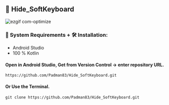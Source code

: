 ## 📱 Hide_SoftKeyboard

![ezgif com-optimize](https://user-images.githubusercontent.com/45048950/92508141-aea07e00-f23a-11ea-918a-61261d88fe83.gif)

### 🧰 System Requirements + 🛠️ Installation:

* Android Studio
* 100 % Kotlin

#### Open in Android Studio, Get from Version Control -> enter repository URL.

```
https://github.com/Padman83/Hide_SoftKeyboard.git
```

#### Or Use the Terminal.

```
git clone https://github.com/Padman83/Hide_SoftKeyboard.git

